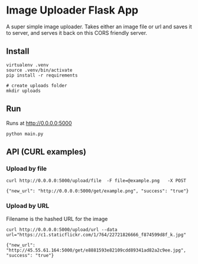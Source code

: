 # Image Uploader Flask App
A super simple image uploader. Takes either an image file or url and saves it to server, and serves it back on this CORS friendly server.

## Install

```
virtualenv .venv
source .venv/bin/activate
pip install -r requirements

# create uploads folder
mkdir uploads
```

## Run

Runs at http://0.0.0.0:5000

```
python main.py
```

## API (CURL examples)

### Upload by file

```
curl http://0.0.0.0:5000/upload/file  -F file=@example.png   -X POST

{"new_url": "http://0.0.0.0:5000/get/example.png", "success": "true"}
```

### Upload by URL

Filename is the hashed URL for the image

```
curl http://0.0.0.0:5000/upload/url --data url="https://c1.staticflickr.com/1/764/22721826666_f874599d8f_k.jpg"

{"new_url": "http://45.55.61.164:5000/get/e8881593e82109cdd89341ad82a2c9ee.jpg", "success": "true"}
```